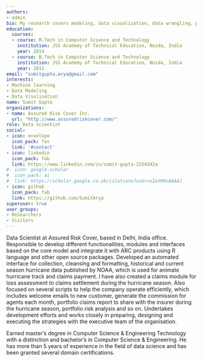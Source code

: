 ```yaml
---
authors:
- admin
bio: My research covers modeling, data visualization, data wrangling, portfolio analysis, report creation using statistical programming language R.
education:
  courses:
  - course: M.Tech in Computer Science and Technology
    institution: JSS Academy of Technical Education, Noida, India
    year: 2014
  - course: B.Tech in Computer Science and Technology
    institution: JSS Academy of Technical Education, Noida, India
    year: 2011
email: "sumitgupta.arya@gmail.com"
interests:
- Machine learning
- Data Modeling
- Data Visulisation
name: Sumit Gupta
organizations:
- name: Assured Risk Cover Inc.
  url: "http://www.assuredriskcover.com/"
role: Data Scientist
social:
- icon: envelope
  icon_pack: fas
  link: '#contact'
- icon: linkedin
  icon_pack: fab
  link: https://www.linkedin.com/in/sumit-gupta-2254342a
#- icon: google-scholar
#  icon_pack: ai
#  link: https://scholar.google.co.uk/citations?user=sIwtMXoAAAAJ
- icon: github
  icon_pack: fab
  link: https://github.com/SumitArya
superuser: true
user_groups:
- Researchers
- Visitors
---
```


Data Scientist at Assured Risk Cover, based in Delhi, India office. Responsible to develop different functionalities, modules and interfaces based on the core model and integrate it with ARC products using R language and other open source packages. Developed an automated interface for collection, cleansing and formatting, historical and current season hurricane data published by NOAA, which is used for animate hurricane track and claims payment. I have also created a claims module for loss assessment to claims settlement during the hurricane season. Also focused on several scripts to help the company operate efficiently, which includes welcome emails to new customer, generate the commission for agents each month, portfolio claims report to share with the insurer during the hurricane season, portfolio risk analysis and so on. Undertakes development efforts and works closely in preparing, designing and executing the strategies with the executive team of the organisation. 

Earned master’s degree in Computer Science & Engineering Technology with a distinction and bachelor’s in Computer Science & Engineering. He has more than 5 years of experience in the field of data science and has been granted several domain certifications. 
